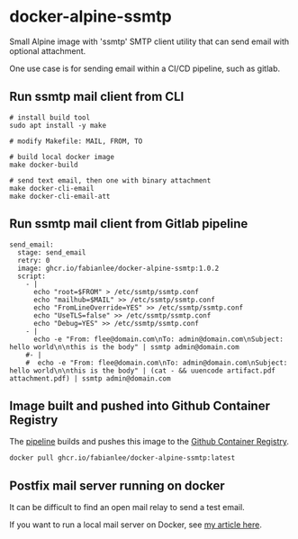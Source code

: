 # docker-alpine-ssmtp

Small Alpine image with 'ssmtp' SMTP client utility that can send email with optional attachment.

One use case is for sending email within a CI/CD pipeline, such as gitlab.

## Run ssmtp mail client from CLI

```
# install build tool
sudo apt install -y make

# modify Makefile: MAIL, FROM, TO

# build local docker image
make docker-build

# send text email, then one with binary attachment
make docker-cli-email
make docker-cli-email-att
```

## Run ssmtp mail client from Gitlab pipeline

```
send_email:
  stage: send_email
  retry: 0
  image: ghcr.io/fabianlee/docker-alpine-ssmtp:1.0.2
  script:
    - |
      echo "root=$FROM" > /etc/ssmtp/ssmtp.conf
      echo "mailhub=$MAIL" >> /etc/ssmtp/ssmtp.conf
      echo "FromLineOverride=YES" >> /etc/ssmtp/ssmtp.conf
      echo "UseTLS=false" >> /etc/ssmtp/ssmtp.conf
      echo "Debug=YES" >> /etc/ssmtp/ssmtp.conf
    - |
      echo -e "From: flee@domain.com\nTo: admin@domain.com\nSubject: hello world\n\nthis is the body" | ssmtp admin@domain.com
    #- |
    #  echo -e "From: flee@domain.com\nTo: admin@domain.com\nSubject: hello world\n\nthis is the body" | (cat - && uuencode artifact.pdf attachment.pdf) | ssmtp admin@domain.com
```

## Image built and pushed into Github Container Registry

The [pipeline](.github/workflows/github-actions-buildOCI.yml) builds and pushes this image to the [Github Container Registry](https://github.com/fabianlee/docker-alpine-ssmtp/pkgs/container/docker-alpine-ssmtp).

```
docker pull ghcr.io/fabianlee/docker-alpine-ssmtp:latest
```

## Postfix mail server running on docker

It can be difficult to find an open mail relay to send a test email.  

If you want to run a local mail server on Docker, see [my article here](https://fabianlee.org/2019/10/23/docker-running-a-postfix-container-for-testing-mail-during-development/).

